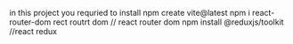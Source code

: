 in this project you requried to install 
npm create vite@latest 
npm i react-router-dom   rect routrt dom    // react router dom
npm install @reduxjs/toolkit      //react redux
